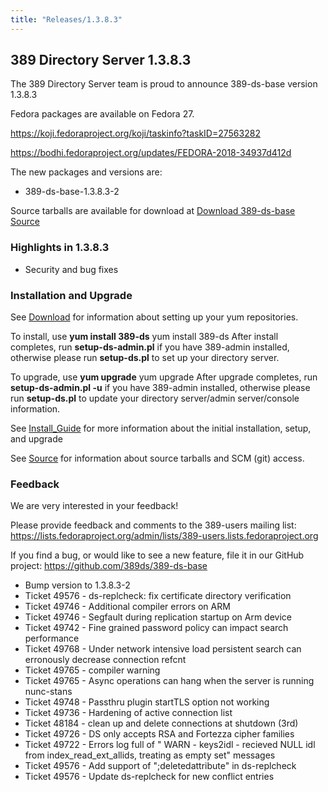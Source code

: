 ```yaml
---
title: "Releases/1.3.8.3"
---
```


389 Directory Server 1.3.8.3
-----------------------------

The 389 Directory Server team is proud to announce 389-ds-base version 1.3.8.3

Fedora packages are available on Fedora 27.

<https://koji.fedoraproject.org/koji/taskinfo?taskID=27563282>

<https://bodhi.fedoraproject.org/updates/FEDORA-2018-34937d412d>

The new packages and versions are:

-   389-ds-base-1.3.8.3-2

Source tarballs are available for download at [Download 389-ds-base Source](https://releases.pagure.org/389-ds-base/389-ds-base-1.3.8.3.tar.bz2)

### Highlights in 1.3.8.3

- Security and bug fixes

### Installation and Upgrade 
See [Download](../download.html) for information about setting up your yum repositories.

To install, use **yum install 389-ds** yum install 389-ds After install completes, run **setup-ds-admin.pl** if you have 389-admin installed, otherwise please run **setup-ds.pl** to set up your directory server.

To upgrade, use **yum upgrade** yum upgrade After upgrade completes, run **setup-ds-admin.pl -u** if you have 389-admin installed, otherwise please run **setup-ds.pl** to update your directory server/admin server/console information.

See [Install\_Guide](../legacy/install-guide.html) for more information about the initial installation, setup, and upgrade

See [Source](../development/source.html) for information about source tarballs and SCM (git) access.

### Feedback

We are very interested in your feedback!

Please provide feedback and comments to the 389-users mailing list: <https://lists.fedoraproject.org/admin/lists/389-users.lists.fedoraproject.org>

If you find a bug, or would like to see a new feature, file it in our GitHub project: <https://github.com/389ds/389-ds-base>

- Bump version to 1.3.8.3-2
- Ticket 49576 - ds-replcheck: fix certificate directory verification
- Ticket 49746 - Additional compiler errors on ARM
- Ticket 49746 - Segfault during replication startup on Arm device
- Ticket 49742 - Fine grained password policy can impact search performance
- Ticket 49768 - Under network intensive load persistent search can erronously decrease connection refcnt
- Ticket 49765 - compiler warning
- Ticket 49765 - Async operations can hang when the server is running nunc-stans
- Ticket 49748 - Passthru plugin startTLS option not working
- Ticket 49736 - Hardening of active connection list
- Ticket 48184 - clean up and delete connections at shutdown (3rd)
- Ticket 49726 - DS only accepts RSA and Fortezza cipher families
- Ticket 49722 - Errors log full of " WARN - keys2idl - recieved NULL idl from index_read_ext_allids, treating as empty set" messages
- Ticket 49576 - Add support of ";deletedattribute" in ds-replcheck
- Ticket 49576 - Update ds-replcheck for new conflict entries


